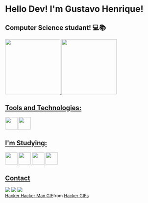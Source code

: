 # Hello Dev! I'm Gustavo Henrique! 
## Computer Science studant! 💻📚
<div>
<a href="https://github.com/MeuHubPython">
<img loading="lazy" height="180em" src="https://github-readme-stats.vercel.app/api/top-langs/?username=MeuHubPython&layout=compact&langs_count=7&theme=github_dark"/>
<img loading="lazy" height="180em" src="https://github-readme-stats.vercel.app/api?username=MeuHubPython&show_icons=true&theme=github_dark&include_all_commits=true&count_private=true"/>
</div>

## Tools and Technologies:

<img src="https://cdn.jsdelivr.net/gh/devicons/devicon@latest/icons/git/git-original.svg" width='40' height='40'/> <img src="https://cdn.jsdelivr.net/gh/devicons/devicon@latest/icons/python/python-original.svg" width='40' height='40'/> 

## I'm Studying:

<img src="https://cdn.jsdelivr.net/gh/devicons/devicon@latest/icons/linux/linux-original.svg" width='40' height='40'/> <img src="https://cdn.jsdelivr.net/gh/devicons/devicon@latest/icons/flask/flask-original.svg" width='40' height='40' background ='white'/> <img src="https://cdn.jsdelivr.net/gh/devicons/devicon@latest/icons/csharp/csharp-original.svg" width='40' height='40'/> <img src="https://cdn.jsdelivr.net/gh/devicons/devicon@latest/icons/react/react-original.svg" width='40' height='40'/>

## Contact

<div>
<a href="https://instagram.com/imgusta_" target="_blank"><img loading="lazy" src="https://img.shields.io/badge/-Instagram-%23E4405F?style=for-the-badge&logo=instagram&logoColor=white" target="_blank"></a>
<a href = "mailto:gustavotitara070@gmail.com"><img loading="lazy" src="https://img.shields.io/badge/Gmail-D14836?style=for-the-badge&logo=gmail&logoColor=white" target="_blank"></a>
<a href="https://www.linkedin.com/in/gustavo-titara-13900b1a7" target="_blank"><img loading="lazy" src="https://img.shields.io/badge/-LinkedIn-%230077B5?style=for-the-badge&logo=linkedin&logoColor=white" target="_blank"></a>   
</div>

<div class="tenor-gif-embed" data-postid="23864910" data-share-method="host" data-aspect-ratio="1" data-width="100%"><a href="https://tenor.com/view/hacker-hacker-man-hacking-hackers-hack-gif-23864910">Hacker Hacker Man GIF</a>from <a href="https://tenor.com/search/hacker-gifs">Hacker GIFs</a></div> <script type="text/javascript" async src="https://tenor.com/embed.js" ></script>
